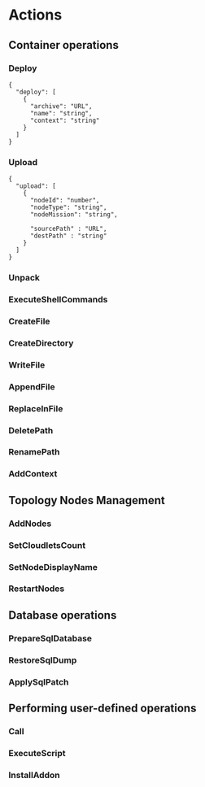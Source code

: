 # Actions

## Container operations

### Deploy
```
{
  "deploy": [
    {
      "archive": "URL",
      "name": "string",
      "context": "string"
    }
  ]
}
```

### Upload
```
{
  "upload": [
    {
      "nodeId": "number",
      "nodeType": "string",
      "nodeMission": "string",
      
      "sourcePath" : "URL",
      "destPath" : "string"
    }
  ]
}
```
### Unpack
### ExecuteShellCommands
### CreateFile
### CreateDirectory
### WriteFile
### AppendFile
### ReplaceInFile
### DeletePath
### RenamePath
### AddContext

## Topology Nodes Management

### AddNodes
### SetCloudletsCount
### SetNodeDisplayName
### RestartNodes

## Database operations

### PrepareSqlDatabase
### RestoreSqlDump
### ApplySqlPatch

## Performing user-defined operations

### Call
### ExecuteScript
### InstallAddon